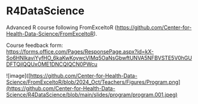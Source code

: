 # R4DataScience
Advanced R course following FromExceltoR (https://github.com/Center-for-Health-Data-Science/FromExceltoR).

Course feedback form: https://forms.office.com/Pages/ResponsePage.aspx?id=kX-So6HNlkaviYyfHO_6kaKwKoywcVlMq5OaNsGbwftUNVA5NFBVSTE5V0hGUDFTQjlQQUxOME1DNCQlQCN0PWcu

![image]([https://github.com/Center-for-Health-Data-Science/FromExceltoR/blob/2024_Oct/Teachers/Figures/Program.png](https://github.com/Center-for-Health-Data-Science/R4DataScience/blob/main/slides/program/program.001.jpeg)
